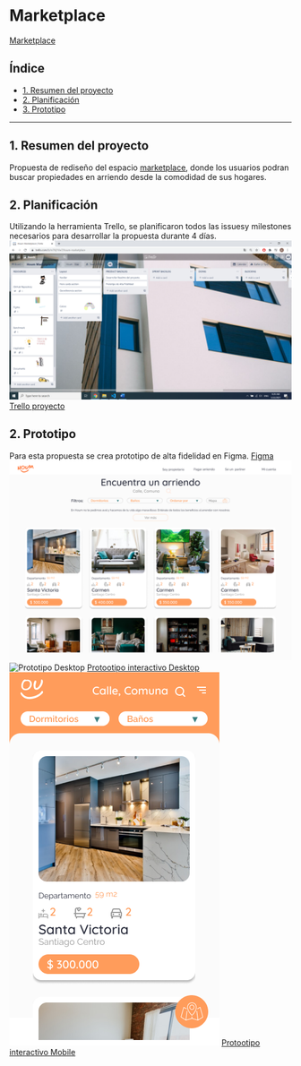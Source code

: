 # Marketplace

[Marketplace](https://adbarquitectura.github.io/marketplace/)

## Índice

* [1. Resumen del proyecto](#1-resumen-del-proyecto)
* [2. Planificación](#2-planificación)
* [3. Prototipo](#3-Prototipo)

***

## 1. Resumen del proyecto

Propuesta de rediseño del espacio [marketplace](https://houm.com/propiedades/arriendo/), donde los usuarios podran buscar propiedades en arriendo desde la comodidad de sus hogares.

## 2. Planificación

Utilizando la herramienta Trello, se planificaron todos las issuesy milestones necesarios para desarrollar la propuesta durante 4 días.
![Trello ](./assets/imgReadme/trello.png)
[Trello proyecto](https://trello.com/b/m7Hj1Vw7)

## 2. Prototipo

Para esta propuesta se crea prototipo de alta fidelidad en Figma.
[Figma](https://www.figma.com/file/wQBhob6bOl9BOzyfRhnnLG/HOUM-Marketplace?node-id=0%3A1)
![Prototipo Desktop ](./assets/imgReadme/desk-1.png)
![Prototipo Desktop ](./assets/imgReadme/desk-2.png)
[Protootipo interactivo Desktop](https://www.figma.com/proto/wQBhob6bOl9BOzyfRhnnLG/HOUM-Marketplace?node-id=0%3A3&scaling=min-zoom)
![Prototipo Mobile ](./assets/imgReadme/mobile1.png)
[Protootipo interactivo Mobile](https://www.figma.com/proto/wQBhob6bOl9BOzyfRhnnLG/HOUM-Marketplace?node-id=26%3A1&scaling=scale-down)
